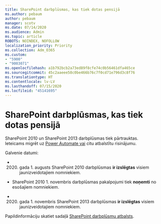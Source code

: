 ```yaml
---
title: SharePoint darbplūsmas, kas tiek dotas pensijā
ms.author: pebaum
author: pebaum
manager: scotv
ms.date: 07/14/2020
ms.audience: Admin
ms.topic: article
ROBOTS: NOINDEX, NOFOLLOW
localization_priority: Priority
ms.collection: Adm_O365
ms.custom:
- "5900"
- "9003071"
ms.openlocfilehash: a1b792bcb2a73ed89f8cfe74c0b56461dfa465ce
ms.sourcegitcommit: 45c2aaeee58c0be466b76c7f0cd71e796d3c8f76
ms.translationtype: HT
ms.contentlocale: lv-LV
ms.lasthandoff: 07/15/2020
ms.locfileid: "45141695"
---
```

# <a name="sharepoint-workflows-retiring"></a>SharePoint darbplūsmas, kas tiek dotas pensijā

SharePoint 2010 un SharePoint 2013 darbplūsmas tiek pārtrauktas. Ieteicams migrēt uz [Power Automate vai](https://docs.microsoft.com/power-automate/getting-started) citu atbalstītu risinājumu. 

Galvenie datumi:

- 2020. gada 1. augusts SharePoint 2010 darbplūsmas **ir izslēgtas** visiem jaunizveidotajiem nomniekiem.

- SharePoint 2010 1. novembris darbplūsmas pakalpojumi tiek **noņemti** no esošajiem nomniekiem.

- 2020. gada 1. novembris SharePoint 2013 darbplūsmas **ir izslēgtas** visiem jaunizveidotajiem nomniekiem.

Papildinformāciju skatiet sadaļā [SharePoint darbplūsmu atbalsts](https://aka.ms/sp-workflows-support).